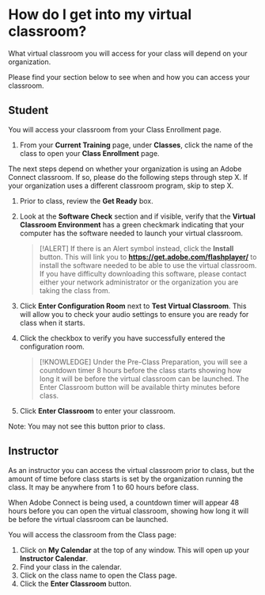 # How do I get into my virtual classroom?

What virtual classroom you will access for your class will depend on your organization. 

Please find your section below to see when and how you can access your classroom. 

## Student

You will access your classroom from your Class Enrollment page. 

1. From your **Current Training** page, under **Classes**, click the name of the class to open your **Class Enrollment** page. 

The next steps depend on whether your organization is using an Adobe Connect classroom. If so, please do the following steps through step X. If your organization uses a different classroom program, skip to step X.

1. Prior to class, review the **Get Ready** box.

1. Look at the **Software Check** section and if visible, verify that the **Virtual Classroom Environment** has a green checkmark indicating that your computer has the software needed to launch your virtual classroom. 

    > [!ALERT] If there is an Alert symbol instead, click the **Install** button. This will link you to **https://get.adobe.com/flashplayer/** to install the software needed to be able to use the virtual classroom. If you have difficulty downloading this software, please contact either your network administrator or the organization you are taking the class from.

1. Click **Enter Configuration Room** next to **Test Virtual Classroom**. This will allow you to check your audio settings to ensure you are ready for class when it starts. 

1. Click the checkbox to verify you have successfully entered the configuration room.

    > [!KNOWLEDGE] Under the Pre-Class Preparation, you will see a countdown timer 8 hours before the class starts showing how long it will be before the virtual classroom can be launched. The Enter Classroom button will be available thirty minutes before class. 

1. Click **Enter Classroom** to enter your classroom.

Note: You may not see this button prior to class. 


## Instructor

As an instructor you can access the virtual classroom prior to class, but the amount of time before class starts is set by the organization running the class. It may be anywhere from 1 to 60 hours before class. 

When Adobe Connect is being used, a countdown timer will appear 48 hours before you can open the virtual classroom, showing how long it will be before the virtual classroom can be launched.

You will access the classroom from the Class page:

1. Click on **My Calendar** at the top of any window. This will open up your **Instructor Calendar**. 
1. Find your class in the calendar.
1. Click on the class name to open the Class page. 
1. Click the **Enter Classroom** button.
